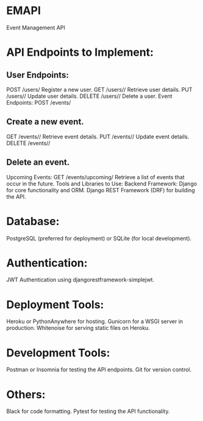 # EMAPI
Event Management API


# API Endpoints to Implement:

## User Endpoints:
POST /users/
Register a new user.
GET /users/<id>/
Retrieve user details.
PUT /users/<id>/
Update user details.
DELETE /users/<id>/
Delete a user.
Event Endpoints:
POST /events/

## Create a new event.
GET /events/<id>/
Retrieve event details.
PUT /events/<id>/
Update event details.
DELETE /events/<id>/

## Delete an event.
Upcoming Events:
GET /events/upcoming/
Retrieve a list of events that occur in the future.
Tools and Libraries to Use:
Backend Framework:
Django for core functionality and ORM.
Django REST Framework (DRF) for building the API.

# Database:

PostgreSQL (preferred for deployment) or SQLite (for local development).

# Authentication:
JWT Authentication using djangorestframework-simplejwt.
# Deployment Tools:
Heroku or PythonAnywhere for hosting.
Gunicorn for a WSGI server in production.
Whitenoise for serving static files on Heroku.
# Development Tools:
Postman or Insomnia for testing the API endpoints.
Git for version control.
# Others:
Black for code formatting.
Pytest for testing the API functionality.
